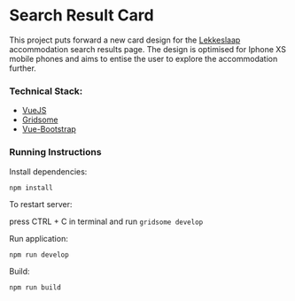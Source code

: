 # Search Result Card 

This project puts forward a new card design for the [Lekkeslaap](https://www.lekkeslaap.co.za/) accommodation search results page. The design is optimised for Iphone XS mobile phones and aims to entise the user to explore the accommodation further.

### Technical Stack:
- [VueJS](https://vuejs.org/)
- [Gridsome](https://gridsome.org/)
- [Vue-Bootstrap](https://bootstrap-vue.org/)

### Running Instructions

Install dependencies:

`npm install`

To restart server:

press CTRL + C in terminal and run `gridsome develop`

Run application:

`npm run develop`

Build:

`npm run build`
